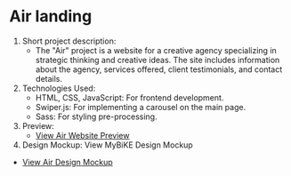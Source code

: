 # Air landing

1. Short project description:
    - The "Air" project is a website for a creative agency specializing in strategic thinking and creative ideas. The site includes information about the agency, services offered, client testimonials, and contact details.
2. Technologies Used:
    - HTML, CSS, JavaScript: For frontend development.
    - Swiper.js: For implementing a carousel on the main page.
    - Sass: For styling pre-processing.
3. Preview:
    - [View Air Website Preview](https://myplekan.github.io/Air_landing/)
4. Design Mockup:
View MyBiKE Design Mockup
  - [View Air Design Mockup](https://www.figma.com/file/7qwsWggv9BAxMi2VPhBuPr/Air-%28formerly-Dia%29?type=design&node-id=0-1&mode=design&t=z9zfw73zBuHKoYhE-0/)

